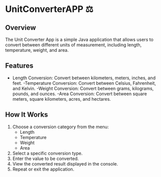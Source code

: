 # UnitConverterAPP  ⚖️

## Overview
The Unit Converter App is a simple Java application that allows users to convert between different units of measurement, including length, temperature, weight, and area.

## Features
- Length Conversion: Convert between kilometers, meters, inches, and feet.
-Temperature Conversion: Convert between Celsius, Fahrenheit, and Kelvin.
-Weight Conversion: Convert between grams, kilograms, pounds, and ounces.
-Area Conversion: Convert between square meters, square kilometers, acres, and hectares.

## How It Works
1. Choose a conversion category from the menu:
	- Length
	- Temperature
	- Weight
	- Area
2. Select a specific conversion type.
3. Enter the value to be converted.
4. View the converted result displayed in the console.
5. Repeat or exit the application.
